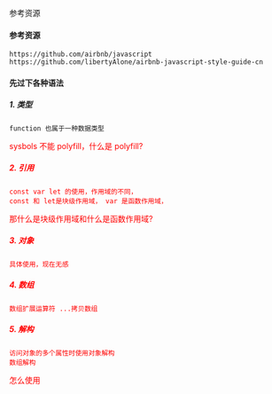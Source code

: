 参考资源 

#### 参考资源
```
https://github.com/airbnb/javascript  
https://github.com/libertyAlone/airbnb-javascript-style-guide-cn

``` 


#### 先过下各种语法

##### 1. 类型
    function 也属于一种数据类型
<font color=red>sysbols 不能 polyfill，什么是 polyfill?

##### 2. 引用
    const var let 的使用，作用域的不同，
    const 和 let是块级作用域， var 是函数作用域，
<font color=red>那什么是块级作用域和什么是函数作用域?

##### 3. 对象
    具体使用，现在无感

##### 4. 数组
    数组扩展运算符 ...拷贝数组

##### 5. 解构
    访问对象的多个属性时使用对象解构
    数组解构
<font color=red>怎么使用
